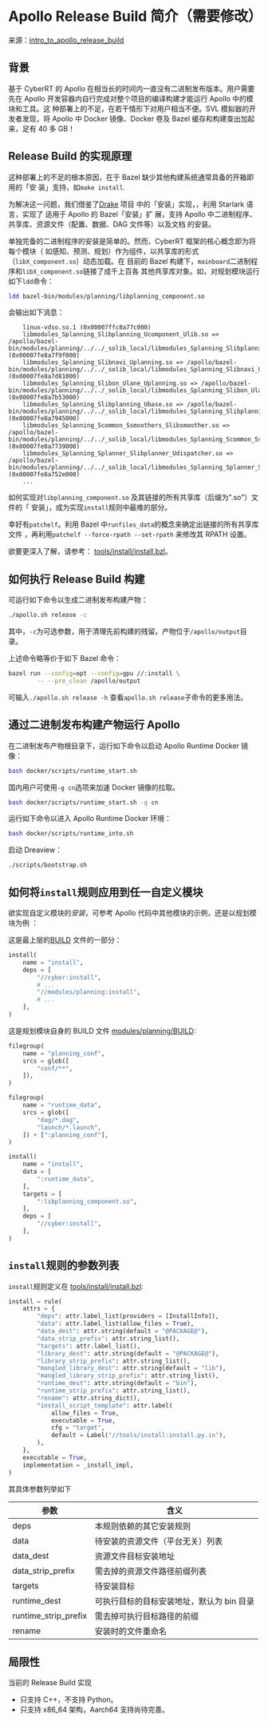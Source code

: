 # Apollo Release Build 简介（需要修改）

来源：[intro_to_apollo_release_build](https://github.com/ApolloAuto/apollo/blob/master/docs/technical_tutorial/intro_to_apollo_release_build_cn.md)

## 背景

基于 CyberRT 的 Apollo 在相当长的时间内一直没有二进制发布版本。用户需要先在
Apollo 开发容器内自行完成对整个项目的编译构建才能运行 Apollo 中的模块和工具。这
种部署上的不足，在若干情形下对用户相当不便。SVL 模拟器的开发者发现，将 Apollo
中 Docker 镜像、Docker 卷及 Bazel 缓存和构建查出加起来，足有 40 多 GB！

## Release Build 的实现原理

这种部署上的不足的根本原因，在于 Bazel 缺少其他构建系统通常具备的开箱即用的「安
装」支持，如`make install`.

为解决这一问题，我们借鉴了[Drake](https://github.com/RobotLocomotion/drake) 项目
中的「安装」实现，，利用 Starlark 语言，实现了 适用于 Apollo 的 Bazel「安装」扩
展，支持 Apollo 中二进制程序、共享库、资源文件（配置、数据、DAG 文件等）以及文档
的安装。

单独完备的二进制程序的安装是简单的。然而，CyberRT 框架的核心概念即为将每个模块（
如感知、预测、规划）作为组件，以共享库的形式（`libX_component.so`）动态加载。在
目前的 Bazel 构建下，`mainboard`二进制程序和`libX_component.so`链接了成千上百各
其他共享库对象。如，对规划模块运行如下`ldd`命令：

```bash
ldd bazel-bin/modules/planning/libplanning_component.so
```

会输出如下消息：

```
	linux-vdso.so.1 (0x00007ffc8a77c000)
	libmodules_Splanning_Slibplanning_Ucomponent_Ulib.so => /apollo/bazel-bin/modules/planning/../../_solib_local/libmodules_Splanning_Slibplanning_Ucomponent_Ulib.so (0x00007fe8a7f9f000)
	libmodules_Splanning_Slibnavi_Uplanning.so => /apollo/bazel-bin/modules/planning/../../_solib_local/libmodules_Splanning_Slibnavi_Uplanning.so (0x00007fe8a7d81000)
	libmodules_Splanning_Slibon_Ulane_Uplanning.so => /apollo/bazel-bin/modules/planning/../../_solib_local/libmodules_Splanning_Slibon_Ulane_Uplanning.so (0x00007fe8a7b53000)
	libmodules_Splanning_Slibplanning_Ubase.so => /apollo/bazel-bin/modules/planning/../../_solib_local/libmodules_Splanning_Slibplanning_Ubase.so (0x00007fe8a7945000)
	libmodules_Splanning_Scommon_Ssmoothers_Slibsmoother.so => /apollo/bazel-bin/modules/planning/../../_solib_local/libmodules_Splanning_Scommon_Ssmoothers_Slibsmoother.so (0x00007fe8a7739000)
	libmodules_Splanning_Splanner_Slibplanner_Udispatcher.so => /apollo/bazel-bin/modules/planning/../../_solib_local/libmodules_Splanning_Splanner_Slibplanner_Udispatcher.so (0x00007fe8a752e000)
    ...
```

如何实现对`libplanning_component.so` 及其链接的所有共享库（后缀为".so"）文件的「
安装」，成为实现`install`规则中最难的部分。

幸好有`patchelf`。利用 Bazel 中`runfiles_data`的概念来确定出链接的所有共享库文件
，再利用`patchelf --force-rpath --set-rpath` 来修改其 RPATH 设置。

欲要更深入了解，请参考：
[tools/install/install.bzl](https://github.com/ApolloAuto/apollo/blob/master/tools/install/install.bzl)。

## 如何执行 Release Build 构建

可运行如下命令以生成二进制发布构建产物：

```bash
./apollo.sh release -c
```

其中，`-c`为可选参数，用于清理先前构建的残留。产物位于`/apollo/output`目录。

上述命令略等价于如下 Bazel 命令：

```bash
bazel run --config=opt --config=gpu //:install \
        -- --pre_clean /apollo/output
```

可输入`./apollo.sh release -h` 查看`apollo.sh release`子命令的更多用法。

## 通过二进制发布构建产物运行 Apollo

在二进制发布产物根目录下，运行如下命令以启动 Apollo Runtime Docker 镜像：

```bash
bash docker/scripts/runtime_start.sh
```

国内用户可使用`-g cn`选项来加速 Docker 镜像的拉取。

```bash
bash docker/scripts/runtime_start.sh -g cn
```

运行如下命令以进入 Apollo Runtime Docker 环境：

```bash
bash docker/scripts/runtime_into.sh
```

启动 Dreaview：

```bash
./scripts/bootstrap.sh
```

## 如何将`install`规则应用到任一自定义模块

欲实现自定义模块的*安装*，可参考 Apollo 代码中其他模块的示例，还是以规划模块为例
：

这是最上层的[BUILD](https://github.com/ApolloAuto/apollo/blob/master/BUILD) 文件的一部分：

```python
install(
    name = "install",
    deps = [
        "//cyber:install",
        # ...
        "//modules/planning:install",
        # ...
    ],
)
```

这是规划模块自身的 BUILD 文件
[modules/planning/BUILD](https://github.com/ApolloAuto/apollo/blob/master/modules/planning/BUILD):

```python
filegroup(
    name = "planning_conf",
    srcs = glob([
        "conf/**",
    ]),
)

filegroup(
    name = "runtime_data",
    srcs = glob([
        "dag/*.dag",
        "launch/*.launch",
    ]) + [":planning_conf"],
)

install(
    name = "install",
    data = [
        ":runtime_data",
    ],
    targets = [
        ":libplanning_component.so",
    ],
    deps = [
        "//cyber:install",
    ],
)
```

## `install`规则的参数列表

`install`规则定义在
[tools/install/install.bzl](https://github.com/ApolloAuto/apollo/blob/master/tools/install/install.bzl):

```python
install = rule(
    attrs = {
        "deps": attr.label_list(providers = [InstallInfo]),
        "data": attr.label_list(allow_files = True),
        "data_dest": attr.string(default = "@PACKAGE@"),
        "data_strip_prefix": attr.string_list(),
        "targets": attr.label_list(),
        "library_dest": attr.string(default = "@PACKAGE@"),
        "library_strip_prefix": attr.string_list(),
        "mangled_library_dest": attr.string(default = "lib"),
        "mangled_library_strip_prefix": attr.string_list(),
        "runtime_dest": attr.string(default = "bin"),
        "runtime_strip_prefix": attr.string_list(),
        "rename": attr.string_dict(),
        "install_script_template": attr.label(
            allow_files = True,
            executable = True,
            cfg = "target",
            default = Label("//tools/install:install.py.in"),
        ),
    },
    executable = True,
    implementation = _install_impl,
)
```

其具体参数列举如下

| 参数                 | 含义                                      |
| -------------------- | ----------------------------------------- |
| deps                 | 本规则依赖的其它安装规则                  |
| data                 | 待安装的资源文件（平台无关）列表          |
| data_dest            | 资源文件目标安装地址                      |
| data_strip_prefix    | 需去掉的资源文件路径前缀列表              |
| targets              | 待安装目标                                |
| runtime_dest         | 可执行目标的目标安装地址，默认为 bin 目录 |
| runtime_strip_prefix | 需去掉可执行目标路径的前缀                |
| rename               | 安装时的文件重命名                        |

## 局限性

当前的 Release Build 实现

- 只支持 C++，不支持 Python。
- 只支持 x86_64 架构，Aarch64 支持尚待完善。
